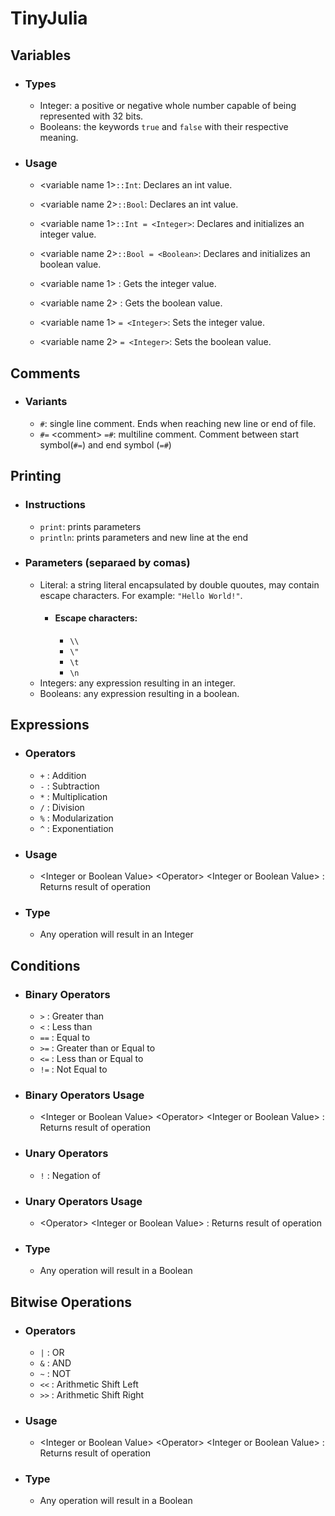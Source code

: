 # TinyJulia

## Variables
- ### Types
    - Integer: a positive or negative whole number capable of being represented with 32 bits.
    - Booleans: the keywords `true` and `false` with their respective meaning.
- ### Usage
    - <variable name 1\>`::Int`: Declares an int value.
    - <variable name 2\>`::Bool`: Declares an int value.

    - <variable name 1\>`::Int = <Integer>`: Declares and initializes an integer value.
    - <variable name 2\>`::Bool = <Boolean>`: Declares and initializes an boolean value.

    - <variable name 1\> : Gets the integer value.
    - <variable name 2\> : Gets the boolean value.
    
    - <variable name 1\> `= <Integer>`: Sets the integer value.
    - <variable name 2\> `= <Integer>`: Sets the boolean value.

## Comments
- ### Variants
    - `#`: single line comment. Ends when reaching new line or end of file.
    - `#=` <comment\> `=#`: multiline comment. Comment between start symbol(`#=`) and end symbol (`=#`)

## Printing
- ### Instructions
    - `print`: prints parameters
    - `println`: prints parameters and new line at the end
- ### Parameters (separaed by comas)
    - Literal: a string literal encapsulated by double quoutes, may contain escape characters. For example:  `"Hello World!"`.
        - #### Escape characters:
            - `\\`
            - `\"`
            - `\t`
            - `\n`
    - Integers: any expression resulting in an integer.
    - Booleans: any expression resulting in a boolean.

## Expressions
- ### Operators
    - `+` : Addition
    - `-` : Subtraction
    - `*` : Multiplication
    - `/` : Division
    - `%` : Modularization
    - `^` : Exponentiation
 - ### Usage
    - <Integer or Boolean Value\> <Operator\> <Integer or Boolean Value\> : Returns result of operation
 - ### Type
    - Any operation will result in an Integer

## Conditions
- ### Binary Operators
    - `>` : Greater than
    - `<` : Less than
    - `==` : Equal to
    - `>=` : Greater than or Equal to
    - `<=` : Less than or Equal to
    - `!=` : Not Equal to
 - ### Binary Operators Usage
    - <Integer or Boolean Value\> <Operator\> <Integer or Boolean Value\> : Returns result of operation
- ### Unary Operators
    - `!` : Negation of
 - ### Unary Operators Usage
    - <Operator\> <Integer or Boolean Value\> : Returns result of operation
 - ### Type
    - Any operation will result in a Boolean

## Bitwise Operations
- ### Operators
    - `|` : OR
    - `&` : AND
    - `~` : NOT
    - `<<` : Arithmetic Shift Left 
    - `>>` : Arithmetic Shift Right
 - ### Usage
    - <Integer or Boolean Value\> <Operator\> <Integer or Boolean Value\> : Returns result of operation
 - ### Type
    - Any operation will result in a Boolean

